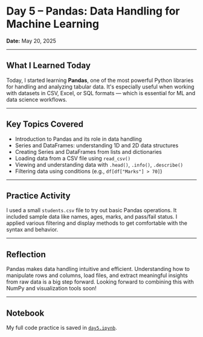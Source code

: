 # Day 5 – Pandas: Data Handling for Machine Learning

**Date:** May 20, 2025

---

## What I Learned Today

Today, I started learning **Pandas**, one of the most powerful Python libraries for handling and analyzing tabular data. It's especially useful when working with datasets in CSV, Excel, or SQL formats — which is essential for ML and data science workflows.

---

## Key Topics Covered

- Introduction to Pandas and its role in data handling
- Series and DataFrames: understanding 1D and 2D data structures
- Creating Series and DataFrames from lists and dictionaries
- Loading data from a CSV file using `read_csv()`
- Viewing and understanding data with `.head()`, `.info()`, `.describe()`
- Filtering data using conditions (e.g., `df[df["Marks"] > 70]`)

---

## Practice Activity

I used a small `students.csv` file to try out basic Pandas operations. It included sample data like names, ages, marks, and pass/fail status. I applied various filtering and display methods to get comfortable with the syntax and behavior.

---

## Reflection

Pandas makes data handling intuitive and efficient. Understanding how to manipulate rows and columns, load files, and extract meaningful insights from raw data is a big step forward. Looking forward to combining this with NumPy and visualization tools soon!

---

## Notebook

My full code practice is saved in [`day5.ipynb`](day5notes.ipynb).
